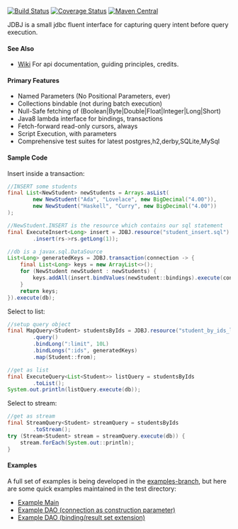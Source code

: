 [![Build Status](https://travis-ci.org/code-monastery/jdbj.svg?branch=master)](https://travis-ci.org/code-monastery/jdbj)
[![Coverage Status](https://img.shields.io/coveralls/code-monastery/jdbj.svg)](https://coveralls.io/r/code-monastery/jdbj)
[![Maven Central](https://maven-badges.herokuapp.com/maven-central/io.codemonastery/jdbj/badge.svg)](https://maven-badges.herokuapp.com/maven-central/io.codemonastery/jdbj)

JDBJ is a small jdbc fluent interface for capturing query intent before query execution.

#### See Also
 * [Wiki](https://github.com/code-monastery/jdbj/wiki) For api documentation, guiding principles, credits.

#### Primary Features
* Named Parameters (No Positional Parameters, ever)
* Collections bindable (not during batch execution)
* Null-Safe fetching of (Boolean|Byte|Double|Float|Integer|Long|Short)
* Java8 lambda interface for bindings, transactions
* Fetch-forward read-only cursors, always
* Script Execution, with parameters
* Comprehensive test suites for latest postgres,h2,derby,SQLite,MySql 

#### Sample Code
Insert inside a transaction:
``` java
//INSERT some students
final List<NewStudent> newStudents = Arrays.asList(
        new NewStudent("Ada", "Lovelace", new BigDecimal("4.00")),
        new NewStudent("Haskell", "Curry", new BigDecimal("4.00"))
);

//NewStudent.INSERT is the resource which contains our sql statement
final ExecuteInsert<Long> insert = JDBJ.resource("student_insert.sql")
        .insert(rs->rs.getLong(1));

//db is a javax.sql.DataSource
List<Long> generatedKeys = JDBJ.transaction(connection -> {
    final List<Long> keys = new ArrayList<>();
    for (NewStudent newStudent : newStudents) {
        keys.addAll(insert.bindValues(newStudent::bindings).execute(connection));
    }
    return keys;
}).execute(db);
```

Select to list:
``` java
//setup query object
final MapQuery<Student> studentsByIds = JDBJ.resource("student_by_ids_limit.sql")
        .query()
        .bindLong(":limit", 10L)
        .bindLongs(":ids", generatedKeys)
        .map(Student::from);

//get as list
final ExecuteQuery<List<Student>> listQuery = studentsByIds
        .toList();
System.out.println(listQuery.execute(db));
```

Select to stream:
``` java
//get as stream
final StreamQuery<Student> streamQuery = studentsByIds
        .toStream();
try (Stream<Student> stream = streamQuery.execute(db)) {
    stream.forEach(System.out::println);
}
```

#### Examples
A full set of examples is being developed in the [examples-branch](https://github.com/randyp/jdbj/tree/examples), but here are some quick examples maintained in the test directory:
* [Example Main](src/test/java/com/github/randyp/jdbj/example/InformationSchemaMain.java)
* [Example DAO (connection as construction parameter)](src/test/java/com/github/randyp/jdbj/example/StudentDAO.java)
* [Example DAO (binding/result set extension)](src/test/java/com/github/randyp/jdbj/example/extension/MessageDAO.java)

